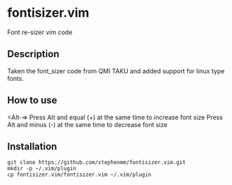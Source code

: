 fontisizer.vim
==============

Font re-sizer vim code

Description
------------

Taken the font_sizer code from QMI TAKU and added support for linux type fonts.

How to use
-----------

<Alt-=> Press Alt and equal (+) at the same time to increase font size
<Alt--> Press Alt and minus (-) at the same time to decrease font size

Installation
------------

    git clone https://github.com/stephenmm/fontisizer.vim.git
    mkdir -p ~/.vim/plugin
    cp fontisizer.vim/fontisizer.vim ~/.vim/plugin

